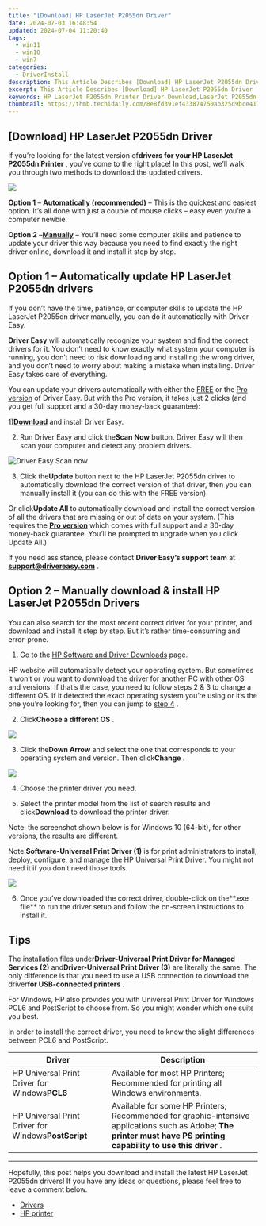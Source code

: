 ```yaml
---
title: "[Download] HP LaserJet P2055dn Driver"
date: 2024-07-03 16:48:54
updated: 2024-07-04 11:20:40
tags:
  - win11
  - win10
  - win7
categories:
  - DriverInstall
description: This Article Describes [Download] HP LaserJet P2055dn Driver
excerpt: This Article Describes [Download] HP LaserJet P2055dn Driver
keywords: HP LaserJet P2055dn Printer Driver Download,LaserJet P2055dn Driver Installation Guide,HP P2055dn Wireless Printer Support Software,Compatible HP P2055dn Drivers and Firmware Updates,Download Latest HP LaserJet P2055dn Driver for Optimal Performance,HP P2055dn Printer Driver for Windows 10/8/7 Compatibility,Free Download
thumbnail: https://thmb.techidaily.com/8e8fd391ef433874750ab325d9bce417e7f1e76eddd6075f48e66d463a68738d.jpg
---
```


## [Download] HP LaserJet P2055dn Driver

 If you’re looking for the latest version of**drivers for your HP LaserJet P2055dn Printer** , you’ve come to the right place! In this post, we’ll walk you through two methods to download the updated drivers.

![](https://images.drivereasy.com/wp-content/uploads/2021/08/HP-LaserJet-P2055dn-driver.jpg)

**Option 1** – **[Automatically](#option1) (recommended)** – This is the quickest and easiest option. It’s all done with just a couple of mouse clicks – easy even you’re a computer newbie.

**Option 2** –**[Manually](#option2)** – You’ll need some computer skills and patience to update your driver this way because you need to find exactly the right driver online, download it and install it step by step.

## Option 1 – Automatically update HP LaserJet P2055dn drivers

 If you don’t have the time, patience, or computer skills to update the HP LaserJet P2055dn driver manually, you can do it automatically with Driver Easy.

**Driver Easy** will automatically recognize your system and find the correct drivers for it. You don’t need to know exactly what system your computer is running, you don’t need to risk downloading and installing the wrong driver, and you don’t need to worry about making a mistake when installing. Driver Easy takes care of everything.

 You can update your drivers automatically with either the [FREE](https://tools.techidaily.com/drivereasy/download/) or the [Pro version](https://tools.techidaily.com/drivereasy/download/) of Driver Easy. But with the Pro version, it takes just 2 clicks (and you get full support and a 30-day money-back guarantee):

 1)[**Download**](https://tools.techidaily.com/drivereasy/download/) and install Driver Easy.

 2) Run Driver Easy and click the**Scan Now** button. Driver Easy will then scan your computer and detect any problem drivers.  
  
![Driver Easy Scan now](https://images.drivereasy.com/wp-content/uploads/2020/11/Scan-now-1.jpg)

 3) Click the**Update** button next to the HP LaserJet P2055dn driver to automatically download the correct version of that driver, then you can manually install it (you can do this with the FREE version).

 Or click**Update All** to automatically download and install the correct version of all the drivers that are missing or out of date on your system. (This requires the **[Pro version](https://tools.techidaily.com/drivereasy/download/)**  which comes with full support and a 30-day money-back guarantee. You’ll be prompted to upgrade when you click Update All.)

 If you need assistance, please contact **Driver Easy’s support team** at [**support@drivereasy.com**](mailto:support@drivereasy.com) .

## Option 2 – Manually download & install HP LaserJet P2055dn Drivers

 You can also search for the most recent correct driver for your printer, and download and install it step by step. But it’s rather time-consuming and error-prone.

 1) Go to the [HP Software and Driver Downloads](https://support.hp.com/us-en/drivers/selfservice/hp-laserjet-p2055-printer-series/3662052/model/3662058) page.

 HP website will automatically detect your operating system. But sometimes it won’t or you want to download the driver for another PC with other OS and versions. If that’s the case, you need to follow steps 2 & 3 to change a different OS. If it detected the exact operating system you’re using or it’s the one you’re looking for, then you can jump to [](https://docs.google.com/document/d/1VzaZSyiHWBqHtqA2CDKkKtr%5FE%5FzE9bit-gRNzeKX1IY/edit?disco=AAAAJ4bzqbw#bookmark=id.fzgx3tocd8nj) [step 4](#step4) .

 2) Click**Choose a different OS** .  
  
![](https://images.drivereasy.com/wp-content/uploads/2020/08/choose-a-different-OS.png)

 3) Click the**Down Arrow** and select the one that corresponds to your operating system and version. Then click**Change** .  
  
![](https://images.drivereasy.com/wp-content/uploads/2020/08/change.png)

4) Choose the printer driver you need.

5) Select the printer model from the list of search results and click**Download** to download the printer driver.

 Note: the screenshot shown below is for Windows 10 (64-bit), for other versions, the results are different.

 Note:**Software-Universal Print Driver (1)** is for print administrators to install, deploy, configure, and manage the HP Universal Print Driver. You might not need it if you don’t need those tools.  
  
![](https://images.drivereasy.com/wp-content/uploads/2020/08/download-hp-printer-driver.png)

 6) Once you’ve downloaded the correct driver, double-click on the**.exe file** to run the driver setup and follow the on-screen instructions to install it.

## Tips

 The installation files under**Driver-Universal Print Driver for Managed Services (2)** and**Driver-Universal Print Driver (3)** are literally the same. The only difference is that you need to use a USB connection to download the driver**for USB-connected printers** .

 For Windows, HP also provides you with Universal Print Driver for Windows PCL6 and PostScript to choose from. So you might wonder which one suits you best.

 In order to install the correct driver, you need to know the slight differences between PCL6 and PostScript.

| **Driver**                                          | **Description**                                                                                                                                                       |
| --------------------------------------------------- | --------------------------------------------------------------------------------------------------------------------------------------------------------------------- |
| HP Universal Print Driver for Windows**PCL6**       | Available for most HP Printers; Recommended for printing all Windows environments.                                                                                    |
| HP Universal Print Driver for Windows**PostScript** | Available for some HP Printers; Recommended for graphic-intensive applications such as Adobe;   **The printer must have PS printing capability to use this driver** . |

---

 Hopefully, this post helps you download and install the latest HP LaserJet P2055dn drivers! If you have any ideas or questions, please feel free to leave a comment below.

* [Drivers](https://tools.techidaily.com/drivereasy/download/)
* [HP printer](https://tools.techidaily.com/drivereasy/download/)

<ins class="adsbygoogle"
     style="display:block"
     data-ad-format="autorelaxed"
     data-ad-client="ca-pub-7571918770474297"
     data-ad-slot="1223367746"></ins>



<ins class="adsbygoogle"
     style="display:block"
     data-ad-client="ca-pub-7571918770474297"
     data-ad-slot="8358498916"
     data-ad-format="auto"
     data-full-width-responsive="true"></ins>

